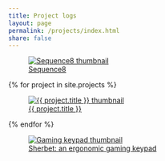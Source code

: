 ```yaml
---
title: Project logs
layout: page
permalink: /projects/index.html
share: false
---
```

<div class="project-list">
<article>
<a href="{{ site.baseurl}}{% post_url 2020-07-04-sequence8-a-pico-8-music-toy %}">
<figure>
  <div class="thumb-wrap">
  <img src="{{site.baseurl}}/images/post/2020/sequence8/logo-thumb.gif" alt="Sequence8 thumbnail" />
  </div>
  <figcaption>Sequence8</figcaption>
</figure>
</a>
</article>

{% for project in site.projects %}
<article>
<a href="{{ site.baseurl }}{{ project.url }}">
<figure>
  <div class="thumb-wrap">
  <img src="{{site.baseurl}}/images/{{ project.image.thumb }}" alt="{{ project.title }} thumbnail" />
  </div>
  <figcaption>{{ project.title }}</figcaption>
</figure>
</a>
</article>
{% endfor %}

<article>
<a href="{{ site.baseurl}}{% post_url 2019-05-29-sherbet-an-ergonomic-keypad %}">
<figure>
  <div class="thumb-wrap">
  <img src="{{site.baseurl}}/images/post/2019/keypad/thumb.jpg" alt="Gaming keypad thumbnail" />
  </div>
  <figcaption>Sherbet: an ergonomic gaming keypad</figcaption>
</figure>
</a>
</article>

</div>
